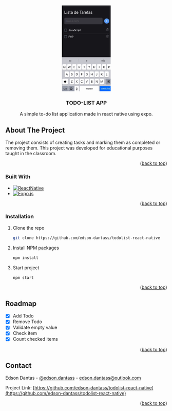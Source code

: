 <a name="readme-top"></a>



<!-- PROJECT LOGO -->
<br />
<div align="center">
  <a href="https://github.com/edson-dantass/todolist-react-native">
    <img src=".github/preview.gif" width="30%" alt="Preview">
  </a>

  <h3 align="center">TODO-LIST APP</h3>

  <p align="center">
    A simple to-do list application made in react native using expo.
  </p>
</div>



<!-- ABOUT THE PROJECT -->
## About The Project

The project consists of creating tasks and marking them as completed or removing them. This project was developed for educational purposes taught in the classroom.

<p align="right">(<a href="#readme-top">back to top</a>)</p>



### Built With

* [![ReactNative][ReactNative]][ReactNative-url]
* [![Expo.js][Expo.js]][Expo-url]


<p align="right">(<a href="#readme-top">back to top</a>)</p>


### Installation

1. Clone the repo
   ```sh
   git clone https://github.com/edson-dantass/todolist-react-native
   ```
2. Install NPM packages
   ```sh
   npm install
   ```
3. Start project
   ```sh
   npm start
   ```

<p align="right">(<a href="#readme-top">back to top</a>)</p>




<!-- ROADMAP -->
## Roadmap

- [x] Add Todo
- [x] Remove Todo
- [x] Validate empty value
- [x] Check item
- [x] Count checked items
  
<p align="right">(<a href="#readme-top">back to top</a>)</p>




<!-- CONTACT -->
## Contact

Edson Dantas - [@edson.dantass](https://www.instagram.com/edson.dantass) - edson.dantass@outlook.com

Project Link: [https://github.com/edson-dantass/todolist-react-native](https://github.com/edson-dantass/todolist-react-native)

<p align="right">(<a href="#readme-top">back to top</a>)</p>


[Expo-url]: https://expo.dev/
[Expo.js]: https://img.shields.io/badge/Expo-black?style=for-the-badge&logo=expo&logoColor=white

[ReactNative-url]: https://reactnative.dev/ 
[ReactNative]: https://img.shields.io/badge/React%20Native-20232A?style=for-the-badge&logo=react&logoColor=61DAFB
